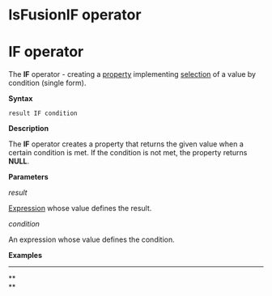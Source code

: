# lsFusionIF operator

# IF operator

The **IF** operator - creating a [property](Properties.md) implementing [selection](Selection_CASE_IF_MULTI_OVERRIDE_EXCLUSIVE_.md) of a value by condition (single form). 

**Syntax**

    result IF condition 

**Description**

The **IF** operator creates a property that returns the given value when a certain condition is met. If the condition is not met, the property returns **NULL**.

**Parameters**

*result*

[Expression](Expression.md) whose value defines the result.

*condition*

An expression whose value defines the condition.

**Examples**

****



**  
**
